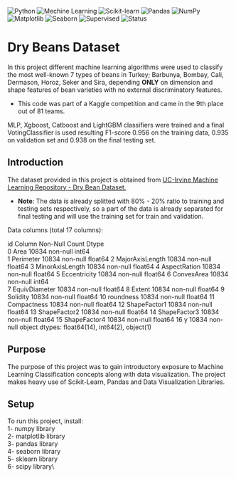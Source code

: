 ![Python](https://img.shields.io/badge/Python-v.3.10.7-blue.svg)
![Mechine Learning](https://img.shields.io/badge/Machine-Learning-red.svg) 
![Scikit-learn](https://img.shields.io/badge/Scikit--Learn-v.1.1.2-orange.svg)
![Pandas](https://img.shields.io/badge/Pandas-v.1.5.0-brightgreen.svg)
![NumPy](https://img.shields.io/badge/NumPy-v.1.23.3-green.svg)
![Matplotlib](https://img.shields.io/badge/Matplotlib-v.3.6.2-red.svg)
![Seaborn](https://img.shields.io/badge/Seaborn-v.0.12.1-yellow.svg)
![Supervised](https://img.shields.io/badge/Type-Supervised-yellow.svg)
![Status](https://img.shields.io/badge/Status-Completed-yellowgreen.svg)

# Dry Beans Dataset

In this project different machine learning algorithms were used to classify the most well-known 7 types of beans in Turkey; Barbunya, Bombay, Cali, Dermason, Horoz, Seker and Sira, depending **ONLY** on dimension and shape features of bean varieties with no external discriminatory features.
- This code was part of a Kaggle competition and came in the 9th place out of 81 teams.

MLP, Xgboost, Catboost and LightGBM classifiers were trained and a final VotingClassifier is used resulting F1-score 0.956 on the training data, 0.935 on validation set and 0.938 on the final testing set.  


## Introduction
The dataset provided in this project is obtained from [UC-Irvine Machine Learning Repository - Dry Bean Dataset.](https://archive.ics.uci.edu/ml/datasets/Dry+Bean+Dataset)
- **Note**: The data is already splitted with 80% - 20% ratio to training and testing sets respectively, so a part of the data is already separated for final testing and will use the training set for train and validation.

Data columns (total 17 columns):

 id   Column           Non-Null Count  Dtype  
 0   Area             10834 non-null  int64  
 1   Perimeter        10834 non-null  float64
 2   MajorAxisLength  10834 non-null  float64
 3   MinorAxisLength  10834 non-null  float64
 4   AspectRation     10834 non-null  float64
 5   Eccentricity     10834 non-null  float64
 6   ConvexArea       10834 non-null  int64  
 7   EquivDiameter    10834 non-null  float64
 8   Extent           10834 non-null  float64
 9   Solidity         10834 non-null  float64
 10  roundness        10834 non-null  float64
 11  Compactness      10834 non-null  float64
 12  ShapeFactor1     10834 non-null  float64
 13  ShapeFactor2     10834 non-null  float64
 14  ShapeFactor3     10834 non-null  float64
 15  ShapeFactor4     10834 non-null  float64
 16  y                10834 non-null  object 
dtypes: float64(14), int64(2), object(1)

## Purpose
The purpose of this project was to gain introductory exposure to Machine Learning Classification concepts along with data visualization. 
The project makes heavy use of Scikit-Learn, Pandas and Data Visualization Libraries.

## Setup
To run this project, install:\
1- numpy library\
2- matplotlib library\
3- pandas library\
4- seaborn library\
5- sklearn library\
6- scipy library\
